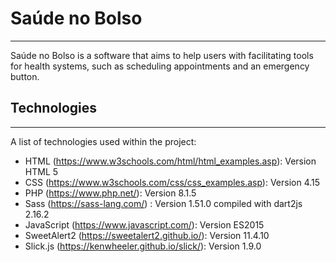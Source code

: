 # Saúde no Bolso

***

Saúde no Bolso is a software that aims to help users with facilitating tools for health systems, such as scheduling appointments and an emergency button.

## Technologies
***
A list of technologies used within the project:
* HTML (https://www.w3schools.com/html/html_examples.asp): Version HTML 5
* CSS (https://www.w3schools.com/css/css_examples.asp): Version 4.15
* PHP (https://www.php.net/): Version 8.1.5
* Sass (https://sass-lang.com/) : Version 1.51.0 compiled with dart2js 2.16.2
* JavaScript (https://www.javascript.com/): Version ES2015
* SweetAlert2 (https://sweetalert2.github.io/): Version 11.4.10
* Slick.js (https://kenwheeler.github.io/slick/): Version 1.9.0